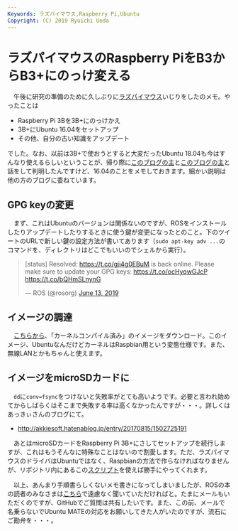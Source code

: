 ```yaml
---
Keywords: ラズパイマウス,Raspberry Pi,Ubuntu
Copyright: (C) 2019 Ryuichi Ueda
---
```


# ラズパイマウスのRaspberry PiをB3からB3+にのっけ変える

　午後に研究の準備のために久しぶりに[ラズパイマウス](https://www.rt-shop.jp/index.php?main_page=product_info&products_id=3419)いじりをしたのメモ。やったことは

* Raspberry Pi 3Bを3B+にのっけかえ
* 3B+にUbuntu 16.04をセットアップ
* その他、自分の古い知識をアップデート

でした。なお、以前は3B+で使おうとすると大変だったUbuntu 18.04も今はすんなり使えるらしいということが、帰り際に[このブログの主](https://memoteki.net/archives/1686)と[このブログの主](https://www.asrobot.me/entry/2018/07/05/045832/)と話をして判明したんですけど、16.04のことをメモしておきます。細かい説明は他の方のブログに委ねています。


## GPG keyの変更

　まず、これはUbuntuのバージョンは関係ないのですが、ROSをインストールしたりアップデートしたりするときに使う鍵が変更になったとのこと。下のツイートのURLで新しい鍵の設定方法が書いてあります（`sudo apt-key adv ...`のコマンドを、ディレクトリはどこでもいいのでシェルから実行）。

<blockquote class="twitter-tweet" data-partner="tweetdeck"><p lang="en" dir="ltr">[status] Resolved: <a href="https://t.co/gji4g0EBuM">https://t.co/gji4g0EBuM</a> is back online. Please make sure to update your GPG keys: <a href="https://t.co/ocHyqwGJcP">https://t.co/ocHyqwGJcP</a> <a href="https://t.co/bQHmSLnynG">https://t.co/bQHmSLnynG</a></p>&mdash; ROS (@rosorg) <a href="https://twitter.com/rosorg/status/1139224563013713920?ref_src=twsrc%5Etfw">June 13, 2019</a></blockquote>
<script async src="https://platform.twitter.com/widgets.js" charset="utf-8"></script>

## イメージの調達

　[こちらから](https://www.asrobot.me/entry/2018/07/11/001603/)、「カーネルコンパイル済み」のイメージをダウンロード。このイメージ、UbuntuなんだけどカーネルはRaspbian用という変態仕様です。また、無線LANとかもちゃんと使えます。

## イメージをmicroSDカードに

　`dd`に`conv=fsync`をつけないと失敗率がとても高いようです。必要と言われ始めてからしばらくはそこまで失敗する率は高くなかったんですが・・・。詳しくはあっきぃさんのブログにて。

* http://akkiesoft.hatenablog.jp/entry/20170815/1502725191


　あとはmicroSDカードをRaspberry Pi 3B+にさしてセットアップを続行しますが、これはもうそんなに特殊なことはないので割愛します。ただ、ラズパイマウスのドライバはUbuntuではなく、Raspbianの方法で作らなければなりませんが、リポジトリ内にあるこの[スクリプト](https://github.com/rt-net/RaspberryPiMouse/blob/master/utils/build_install.bash)を使えば勝手にやってくれます。


　以上、あんまり手順書らしくないメモ書きになってしまいましたが、ROSの本の読者のみなさまは[こちら](https://github.com/ryuichiueda/raspimouse_book_info)で遠慮なく聞いていただければと。たまにメールもいただくのですが、GitHubでご質問は共有したいです。また、この前、メールで名乗らないでUbuntu MATEの対応をお願いしてきた人がいたのですが、流石にご勘弁を・・・。
